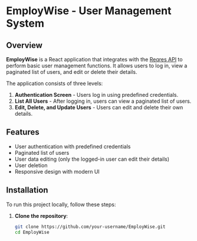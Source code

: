 # EmployWise - User Management System

## Overview

**EmployWise** is a React application that integrates with the [Reqres API](https://reqres.in/) to perform basic user management functions. It allows users to log in, view a paginated list of users, and edit or delete their details.

The application consists of three levels:

1. **Authentication Screen** - Users log in using predefined credentials.
2. **List All Users** - After logging in, users can view a paginated list of users.
3. **Edit, Delete, and Update Users** - Users can edit and delete their own details.

## Features

- User authentication with predefined credentials
- Paginated list of users
- User data editing (only the logged-in user can edit their details)
- User deletion
- Responsive design with modern UI

## Installation

To run this project locally, follow these steps:

1. **Clone the repository**:
   ```bash
   git clone https://github.com/your-username/EmployWise.git
   cd EmployWise
